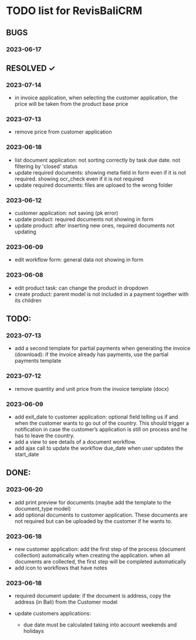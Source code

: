 # TODO list for RevisBaliCRM

## BUGS

### 2023-06-17

## RESOLVED ✓

### 2023-07-14
- in invoice application, when selecting the customer application, the price will be taken from the product base price
### 2023-07-13
- remove price from customer application

### 2023-06-18
- list document application: not sorting correctly by task due date. not filtering by 'closed' status
- update required documents: showing meta field in form even if it is not required. showing ocr_check even if it is not required
- update required documents: files are uploaed to the wrong folder

### 2023-06-12
- customer application: not saving (pk error)
- update product: required documents not showing in form
- update product: after inserting new ones, required documents not updating
### 2023-06-09
- edit workflow form: general data not showing in form
### 2023-06-08
- edit product task: can change the product in dropdown
- create product: parent model is not included in a payment together with its children


## TODO:

### 2023-07-13
- add a second template for partial payments when generating the invoice (download): if the invoice already has payments, use the partial payments template

### 2023-07-12
- remove quantity and unit price from the invoice template (docx)

### 2023-06-09
- add exit_date to customer application: optional field telling us if and when the customer wants to go out of the country. This should trigger a notification in case the customer’s application is still on process and he has to leave the country.
- add a view to see details of a document workflow.
- add ajax call to update the workflow due_date when user updates the start_date

## DONE:

### 2023-06-20
- add print preview for documents (maybe add the template to the document_type model)
- add optional documents to customer application. These documents are not required but can be uploaded by the customer if he wants to.

### 2023-06-18
- new customer application: add the first step of the process (document collection) automatically when creating the application. when all documents are collected, the first step will be completed automatically
- add icon to workflows that have notes
### 2023-06-18
- required document update: if the document is address, copy the address (in Bali) from the Customer model

- update customers applications:
  - due date must be calculated taking into account weekends and holidays